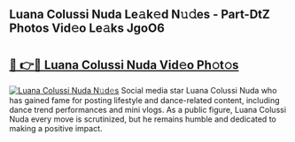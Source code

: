 ## Luana Colussi Nuda Le𝚊k𝚎d N𝚞𝚍es - Part-DtZ Photos Vid𝚎o Le𝚊ks JgoO6

# <h2><a href="http://fbes42w.evod.top/?m=Luana+Colussi+Nuda">🔗 👉🔴 Luana Colussi Nuda Vid𝚎o Ph𝚘t𝚘s</a></h2>

[![Luana Colussi Nuda N𝚞d𝚎s](https://i.imgur.com/8V9OHl7.gif)](http://fbes42w.evod.top/?m=Luana+Colussi+Nuda)
Social media star Luana Colussi Nuda who has gained fame for posting lifestyle and dance-related content, including dance trend performances and mini vlogs. As a public figure, Luana Colussi Nuda every move is scrutinized, but he remains humble and dedicated to making a positive impact. 
